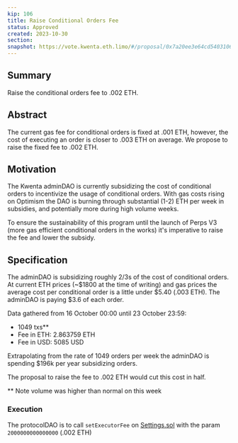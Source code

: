 ```yaml
---
kip: 106
title: Raise Conditional Orders Fee
status: Approved
created: 2023-10-30
section:
snapshot: https://vote.kwenta.eth.limo/#/proposal/0x7a20ee3e64cd5403106caff54ae3db5e03b7fdc563d5b48d7caea7cc63ed28bc
---
```


## Summary

Raise the conditional orders fee to .002 ETH. 

## Abstract

The current gas fee for conditional orders is fixed at .001 ETH, however, the cost of executing an order is closer to .003 ETH on average. We propose to raise the fixed fee to .002 ETH.

## Motivation

The Kwenta adminDAO is currently subsidizing the cost of conditional orders to incentivize the usage of conditional orders. With gas costs rising on Optimism the DAO is burning through substantial (1-2) ETH per week in subsidies, and potentially more during high volume weeks. 

To ensure the sustainability of this program until the launch of Perps V3 (more gas efficient conditional orders in the works) it's imperative to raise the fee and lower the subsidy.

## Specification

The adminDAO is subsidizing roughly 2/3s of the cost of conditional orders. At current ETH prices (~$1800 at the time of writing) and gas prices the average cost per conditional order is a little under $5.40 (.003 ETH). The adminDAO is paying $3.6 of each order.

Data gathered from 16 October 00:00 until 23 October 23:59: 
- 1049 txs** 
- Fee in ETH: 2.863759 ETH 
- Fee in USD: 5085 USD

Extrapolating from the rate of 1049 orders per week the adminDAO is spending $196k per year subsidizing orders.

The proposal to raise the fee to .002 ETH would cut this cost in half. 

** Note volume was higher than normal on this week
### Execution

The protocolDAO is to call `setExecutorFee` on [Settings.sol](0x865dA103d126b3Be3599D84caB57109A861F5631) with the param `2000000000000000` (.002 ETH)
